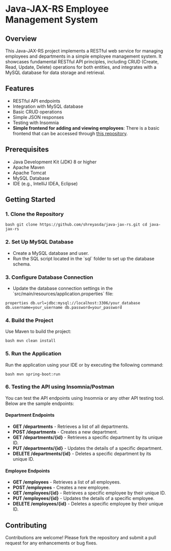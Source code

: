 
# Java-JAX-RS Employee Management System

## Overview

This Java-JAX-RS project implements a RESTful web service for managing employees and departments in a simple employee management system. It showcases fundamental RESTful API principles, including CRUD (Create, Read, Update, Delete) operations for both entities, and integrates with a MySQL database for data storage and retrieval.

## Features

- RESTful API endpoints
- Integration with MySQL database
- Basic CRUD operations
- Simple JSON responses
- Testing with Insomnia
- **Simple frontend for adding and viewing employees**: There is a basic frontend that can be accessed through [this repository](https://github.com/shreyasda/Deloitte-HTML-CSS-JS/tree/master/frontend).

## Prerequisites

- Java Development Kit (JDK) 8 or higher
- Apache Maven
- Apache Tomcat
- MySQL Database
- IDE (e.g., IntelliJ IDEA, Eclipse)

## Getting Started

### 1. Clone the Repository

`bash
git clone https://github.com/shreyasda/java-jax-rs.git
cd java-jax-rs
`

### 2. Set Up MySQL Database

- Create a MySQL database and user.
- Run the SQL script located in the \`sql\` folder to set up the database schema.

### 3. Configure Database Connection

- Update the database connection settings in the \`src/main/resources/application.properties\` file:

`properties
db.url=jdbc:mysql://localhost:3306/your_database
db.username=your_username
db.password=your_password
`

### 4. Build the Project

Use Maven to build the project:

`bash
mvn clean install
`

### 5. Run the Application

Run the application using your IDE or by executing the following command:

`bash
mvn spring-boot:run
`

### 6. Testing the API using Insomnia/Postman

You can test the API endpoints using Insomnia or any other API testing tool. Below are the sample endpoints:

#### Department Endpoints
- **GET /departments** - Retrieves a list of all departments.
- **POST /departments** - Creates a new department.
- **GET /departments/{id}** - Retrieves a specific department by its unique ID.
- **PUT /departments/{id}** - Updates the details of a specific department.
- **DELETE /departments/{id}** - Deletes a specific department by its unique ID.

#### Employee Endpoints
- **GET /employees** - Retrieves a list of all employees.
- **POST /employees** - Creates a new employee.
- **GET /employees/{id}** - Retrieves a specific employee by their unique ID.
- **PUT /employees/{id}** - Updates the details of a specific employee.
- **DELETE /employees/{id}** - Deletes a specific employee by their unique ID.

## Contributing

Contributions are welcome! Please fork the repository and submit a pull request for any enhancements or bug fixes.
